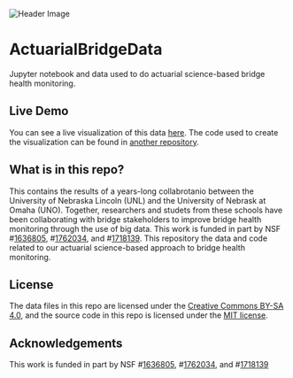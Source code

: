 ![Header Image](https://bridgingbigdata.github.io/assets/img/bridge-logo.jpg)

# ActuarialBridgeData
Jupyter notebook and data used to do actuarial science-based bridge health monitoring.


## Live Demo
You can see a live visualization of this data [here](https://bit.ly/hexstates). The code used to create the visualization can be found in [another repository](https://github.com/ricksteam/stateVisualization).

## What is in this repo?

This contains the results of a years-long collabrotanio between the University of Nebraska Lincoln (UNL) and the University of Nebrask at Omaha (UNO). Together, researchers and studets from these schools have been collaborating with bridge stakeholders to improve bridge health monitoring through the use of big data. This work is funded in part by  NSF #[1636805](https://www.nsf.gov/awardsearch/showAward?AWD_ID=1636805&HistoricalAwards=false), #[1762034](https://nsf.gov/awardsearch/showAward?AWD_ID=1762034), and #[1718139](https://www.nsf.gov/awardsearch/showAward?AWD_ID=1718139). This repository the data and code related to our actuarial science-based approach to bridge health monitoring.

## License

The data files in this repo are licensed under the [Creative Commons BY-SA 4.0](https://creativecommons.org/licenses/by-sa/4.0/), and the source code in this repo is licensed under the [MIT license](https://opensource.org/licenses/MIT).

## Acknowledgements 

This work is funded in part by NSF #[1636805](https://www.nsf.gov/awardsearch/showAward?AWD_ID=1636805&HistoricalAwards=false), #[1762034](https://nsf.gov/awardsearch/showAward?AWD_ID=1762034), and #[1718139](https://www.nsf.gov/awardsearch/showAward?AWD_ID=1718139)
